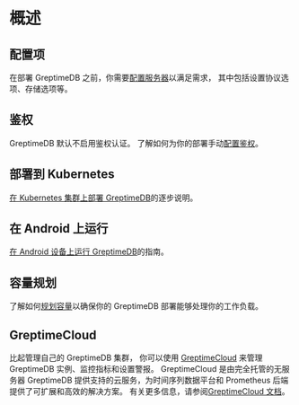 # 概述

## 配置项

在部署 GreptimeDB 之前，你需要[配置服务器](configuration.md)以满足需求，
其中包括设置协议选项、存储选项等。

## 鉴权

GreptimeDB 默认不启用鉴权认证。
了解如何为你的部署手动[配置鉴权](./authentication/overview.md)。

## 部署到 Kubernetes

[在 Kubernetes 集群上部署 GreptimeDB](./deploy-on-kubernetes/overview.md)的逐步说明。

## 在 Android 上运行

[在 Android 设备上运行 GreptimeDB](run-on-android.md)的指南。

## 容量规划

了解如何[规划容量](/user-guide/administration/capacity-plan.md)以确保你的 GreptimeDB 部署能够处理你的工作负载。

## GreptimeCloud

比起管理自己的 GreptimeDB 集群，
你可以使用 [GreptimeCloud](https://greptime.cloud) 来管理 GreptimeDB 实例、监控指标和设置警报。
GreptimeCloud 是由完全托管的无服务器 GreptimeDB 提供支持的云服务，为时间序列数据平台和 Prometheus 后端提供了可扩展和高效的解决方案。
有关更多信息，请参阅[GreptimeCloud 文档](/greptimecloud/index.mdx)。
